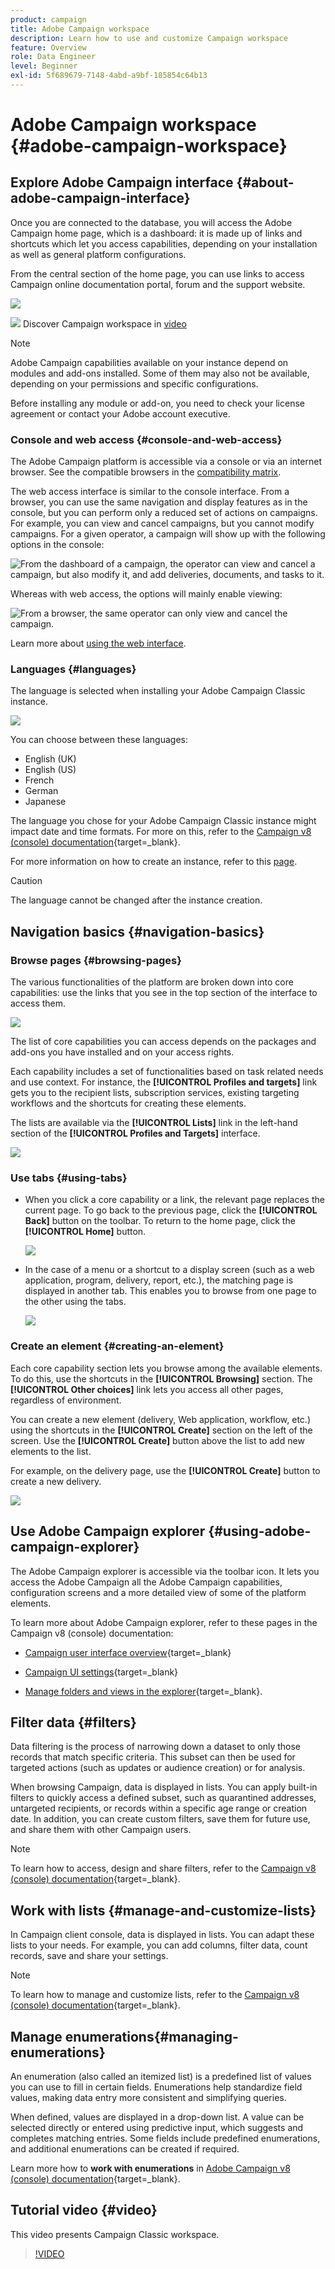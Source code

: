 ```yaml
---
product: campaign
title: Adobe Campaign workspace
description: Learn how to use and customize Campaign workspace
feature: Overview
role: Data Engineer
level: Beginner
exl-id: 5f689679-7148-4abd-a9bf-185854c64b13
---
```

# Adobe Campaign workspace {#adobe-campaign-workspace}

## Explore Adobe Campaign interface {#about-adobe-campaign-interface}

Once you are connected to the database, you will access the Adobe Campaign home page, which is a dashboard: it is made up of links and shortcuts which let you access capabilities, depending on your installation as well as general platform configurations.

From the central section of the home page, you can use links to access Campaign online documentation portal, forum and the support website.

![](assets/d_ncs_user_interface_home.png)

![](assets/do-not-localize/how-to-video.png) Discover Campaign workspace in [video](#video)

>[!NOTE]
>
>Adobe Campaign capabilities available on your instance depend on modules and add-ons installed. Some of them may also not be available, depending on your permissions and specific configurations.  
>
>Before installing any module or add-on, you need to check your license agreement or contact your Adobe account executive.

### Console and web access {#console-and-web-access}

The Adobe Campaign platform is accessible via a console or via an internet browser. See the compatible browsers in the [compatibility matrix](../../rn/using/compatibility-matrix.md#Browsers).

The web access interface is similar to the console interface. From a browser, you can use the same navigation and display features as in the console, but you can perform only a reduced set of actions on campaigns. For example, you can view and cancel campaigns, but you cannot modify campaigns. For a given operator, a campaign will show up with the following options in the console:

![From the dashboard of a campaign, the operator can view and cancel a campaign, but also modify it, and add deliveries, documents, and tasks to it.](assets/operation_from_console.png)

Whereas with web access, the options will mainly enable viewing:

![From a browser, the same operator can only view and cancel the campaign.](assets/operation_from_web.png)

Learn more about [using the web interface](../../campaign/using/accessing-marketing-campaigns.md#using-the-web-interface-).

### Languages {#languages}

The language is selected when installing your Adobe Campaign Classic instance.

![](assets/language.png)

You can choose between these languages:

* English (UK)
* English (US)
* French
* German
* Japanese

The language you chose for your Adobe Campaign Classic instance might impact date and time formats. For more on this, refer to the [Campaign v8 (console) documentation](https://experienceleague.adobe.com/en/docs/campaign/campaign-v8/new/campaign-ui){target=_blank}.

For more information on how to create an instance, refer to this [page](../../installation/using/creating-an-instance-and-logging-on.md).

>[!CAUTION]
>
>The language cannot be changed after the instance creation. 

## Navigation basics {#navigation-basics}

### Browse pages {#browsing-pages}

The various functionalities of the platform are broken down into core capabilities: use the links that you see in the top section of the interface to access them. 

![](assets/overview_home.png)

The list of core capabilities you can access depends on the packages and add-ons you have installed and on your access rights.

Each capability includes a set of functionalities based on task related needs and use context. For instance, the **[!UICONTROL Profiles and targets]** link gets you to the recipient lists, subscription services, existing targeting workflows and the shortcuts for creating these elements.

The lists are available via the **[!UICONTROL Lists]** link in the left-hand section of the **[!UICONTROL Profiles and Targets]** interface.

![](assets/recipient_list_overview.png)

### Use tabs {#using-tabs}

* When you click a core capability or a link, the relevant page replaces the current page. To go back to the previous page, click the **[!UICONTROL Back]** button on the toolbar. To return to the home page, click the **[!UICONTROL Home]** button. 

  ![](assets/d_ncs_user_interface_back_home_buttons.png)

* In the case of a menu or a shortcut to a display screen (such as a web application, program, delivery, report, etc.), the matching page is displayed in another tab. This enables you to browse from one page to the other using the tabs.

  ![](assets/d_ncs_user_interface_tabs.png)

### Create an element {#creating-an-element}

Each core capability section lets you browse among the available elements. To do this, use the shortcuts in the **[!UICONTROL Browsing]** section. The **[!UICONTROL Other choices]** link lets you access all other pages, regardless of environment.

You can create a new element (delivery, Web application, workflow, etc.) using the shortcuts in the **[!UICONTROL Create]** section on the left of the screen. Use the **[!UICONTROL Create]** button above the list to add new elements to the list.

For example, on the delivery page, use the **[!UICONTROL Create]** button to create a new delivery.

![](assets/d_ncs_user_interface_tab_add_del.png)


## Use Adobe Campaign explorer {#using-adobe-campaign-explorer}

The Adobe Campaign explorer is accessible via the toolbar icon. It lets you access the Adobe Campaign all the Adobe Campaign capabilities, configuration screens and a more detailed view of some of the platform elements.

To learn more about Adobe Campaign explorer, refer to these pages in the Campaign v8 (console) documentation: 

* [Campaign user interface overview](https://experienceleague.adobe.com/en/docs/campaign/campaign-v8/new/campaign-ui){target=_blank}

* [Campaign UI settings](https://experienceleague.adobe.com/en/docs/campaign/campaign-v8/config/configuration/ui-settings){target=_blank} 

* [Manage folders and views in the explorer](https://experienceleague.adobe.com/en/docs/campaign/campaign-v8/config/configuration/folders-and-views){target=_blank}.


## Filter data {#filters}

Data filtering is the process of narrowing down a dataset to only those records that match specific criteria. This subset can then be used for targeted actions (such as updates or audience creation) or for analysis.

When browsing Campaign, data is displayed in lists. You can apply built-in filters to quickly access a defined subset, such as quarantined addresses, untargeted recipients, or records within a specific age range or creation date. In addition, you can create custom filters, save them for future use, and share them with other Campaign users.

>[!NOTE]
>
>To learn how to access, design and share filters, refer to the [Campaign v8 (console) documentation](https://experienceleague.adobe.com/en/docs/campaign/campaign-v8/audience/create-filters){target=_blank}.


## Work with lists {#manage-and-customize-lists}

In Campaign client console, data is displayed in lists. You can adapt these lists to your needs. For example, you can add columns, filter data, count records, save and share your settings.

>[!NOTE]
>
>To learn how to manage and customize lists, refer to the [Campaign v8 (console) documentation](https://experienceleague.adobe.com/en/docs/campaign/campaign-v8/config/configuration/ui-settings#customize-lists){target=_blank}.

## Manage enumerations{#managing-enumerations} 

An enumeration (also called an itemized list) is a predefined list of values you can use to fill in certain fields. Enumerations help standardize field values, making data entry more consistent and simplifying queries. 

When defined, values are displayed in a drop-down list. A value can be selected directly or entered using predictive input, which suggests and completes matching entries. Some fields include predefined enumerations, and additional enumerations can be created if required.

Learn more how to **work with enumerations** in [Adobe Campaign v8 (console) documentation](https://experienceleague.adobe.com/en/docs/campaign/campaign-v8/config/settings/enumerations){target=_blank}.

## Tutorial video {#video}

This video presents Campaign Classic workspace.

>[!VIDEO](https://video.tv.adobe.com/v/35130?quality=12)
